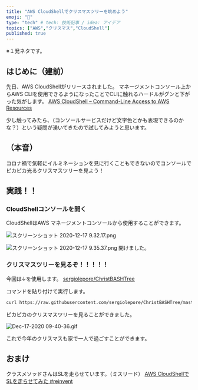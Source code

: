 ```yaml
---
title: "AWS CloudShellでクリスマスツリーを眺めよう"
emoji: "🎄"
type: "tech" # tech: 技術記事 / idea: アイデア
topics: ["AWS","クリスマス","CloudShell"]
published: true
---
```

※１発ネタです。

## はじめに（建前）
先日、AWS CloudShellがリリースされました。
マネージメントコンソール上からAWS CLIを使用できるようになったことでCLIに触れるハードルがグンと下がった気がします。
[AWS CloudShell – Command-Line Access to AWS Resources](https://aws.amazon.com/jp/blogs/aws/aws-cloudshell-command-line-access-to-aws-resources/)

少し触ってみたら、（コンソールサービスだけど文字色とかも表現できるのかな？）という疑問が湧いてきたので試してみようと思います。

## （本音）
コロナ禍で気軽にイルミネーションを見に行くこともできないのでコンソールでピカピカ光るクリスマスツリーを見よう！

## 実践！！

### CloudShellコンソールを開く
CloudShellはAWS マネージメントコンソールから使用することができます。

![スクリーンショット 2020-12-17 9.32.17.png](https://qiita-image-store.s3.ap-northeast-1.amazonaws.com/0/246580/3918a494-2e9d-9f14-6b70-22078fb5bd0d.png)

![スクリーンショット 2020-12-17 9.35.37.png](https://qiita-image-store.s3.ap-northeast-1.amazonaws.com/0/246580/a9fd6e7b-e602-2cff-332d-c72457484678.png)
開けました。

### クリスマスツリーを見るぞ！！！！！
今回は↓を使用します。
[sergiolepore/ChristBASHTree](https://github.com/sergiolepore/ChristBASHTree)

コマンドを貼り付けて実行します。

```bash
curl https://raw.githubusercontent.com/sergiolepore/ChristBASHTree/master/tree-EN.sh | bash
```

ピカピカのクリスマスツリーを見ることができました。

![Dec-17-2020 09-40-36.gif](https://qiita-image-store.s3.ap-northeast-1.amazonaws.com/0/246580/bb7b314c-0220-13dc-4bd2-c163072576ad.gif)

これで今年のクリスマスも家で一人で過ごすことができます。

## おまけ
クラスメソッドさんはSLを走らせています。（ミスリード）
[AWS CloudShellでSLを走らせてみた #reinvent](https://dev.classmethod.jp/articles/sl-on-aws-cloudshell/)
